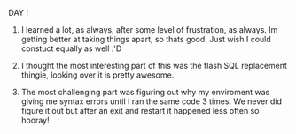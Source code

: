 DAY !

1) I learned a lot, as always, after some level of frustration, as always.  Im getting better at taking things apart, so thats good.  Just wish I could constuct equally as well :'D

2) I thought the most interesting part of this was the flash SQL replacement thingie, looking over it is pretty awesome.

3) The most challenging part was figuring out why my enviroment was giving me syntax errors until I ran the same code 3 times.  We never did figure it out but after an exit and restart it happened less often so hooray!
